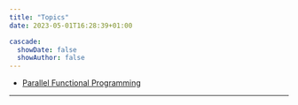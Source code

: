 ```yaml
---
title: "Topics"
date: 2023-05-01T16:28:39+01:00

cascade:
  showDate: false
  showAuthor: false
---
```

- [Parallel Functional Programming](./par_fctal_prg)
<!-- use --- to show index of files below this line -->
---
